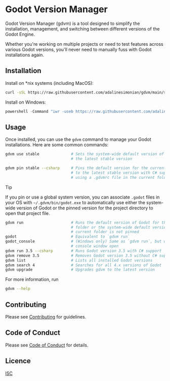 # Godot Version Manager

Godot Version Manager (gdvm) is a tool designed to simplify the installation, management, and switching between different versions of the Godot Engine.

Whether you're working on multiple projects or need to test features across various Godot versions, you'll never need to manually fuss with Godot installations again.

## Installation

Install on \*nix systems (including MacOS):

```bash
curl -sSL https://raw.githubusercontent.com/adalinesimonian/gdvm/main/scripts/install.sh | bash
```

Install on Windows:

```powershell
powershell -Command "iwr -useb https://raw.githubusercontent.com/adalinesimonian/gdvm/main/scripts/install.ps1 | iex"
```

## Usage

Once installed, you can use the `gdvm` command to manage your Godot installations. Here are some common commands:

```bash
gdvm use stable              # Sets the system-wide default version of Godot to
                             # the latest stable version

gdvm pin stable --csharp     # Pins the default version for the current folder
                             # to the latest stable version with C# support,
                             # using a .gdvmrc file in the current folder
```

> [!TIP]
> If you pin or use a global system version, you can associate `.godot` files in your OS with `~/.gdvm/bin/godot.exe` to automatically use either the system-wide version of Godot or the pinned version for the project directory to open that project file.

```bash
gdvm run                     # Runs the default version of Godot for the current
                             # folder or the system-wide default version if the
                             # current folder is not pinned
godot                        # Equivalent to `gdvm run`
godot_console                # (Windows only) Same as `gdvm run`, but with the
                             # console window open
gdvm run 3.5 --csharp        # Runs Godot version 3.5 with C# support
gdvm remove 3.5              # Removes Godot version 3.5 without C# support
gdvm list                    # Lists all installed Godot versions
gdvm search 4                # Searches for all 4.x versions of Godot
gdvm upgrade                 # Upgrades gdvm to the latest version
```

For more information, run

```bash
gdvm --help
```

## Contributing

Please see [Contributing](CONTRIBUTING.md) for guidelines.

## Code of Conduct

Please see [Code of Conduct](CODE_OF_CONDUCT.md) for details.

## Licence

[ISC](LICENCE)
